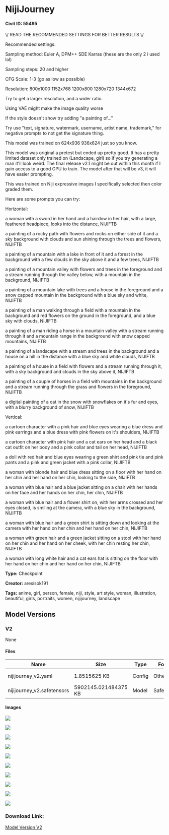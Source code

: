 # NijiJourney

#### Civit ID: 55495

<p>\/ READ THE RECOMMENDED SETTINGS FOR BETTER RESULTS \/</p><p>Recommended settings:</p><p>Sampling method: Euler A, DPM++ SDE Karras (these are the only 2 i used lol)</p><p>Sampling steps: 20 and higher</p><p>CFG Scale: 1-3 (go as low as possible)</p><p>Resolution: 800x1000 1152x768 1200x800 1280x720 1344x672</p><p>Try to get a larger resolution, and a wider ratio.</p><p>Using VAE might make the image quality worse</p><p>If the style doesn't show try adding "a painting of..."</p><p>Try use "text, signature, watermark, username, artist name, trademark," for negative prompts to not get the signature thing.</p><p>This model was trained on 624x936 936x624 just so you know.</p><p></p><p>This model was original a pretest but ended up pretty good. It has a pretty limited dataset only trained on (Landscape, girl) so if you try generating a man it'll look weird. The final release v2.1 might be out within this month if I gain access to a good GPU to train. The model after that will be v3, it will have easier prompting.</p><p></p><p>This was trained on Niji expressive images I specifically selected then color graded them.</p><p></p><p>Here are some prompts you can try:</p><p>Horizontal:</p><p>a woman with a sword in her hand and a hairdow in her hair, with a large, feathered headpiece, looks into the distance, NIJIFTB</p><p>a painting of a rocky path with flowers and rocks on either side of it and a sky background with clouds and sun shining through the trees and flowers, NIJIFTB</p><p>a painting of a mountain with a lake in front of it and a forest in the background with a few clouds in the sky above it and a few trees, NIJIFTB</p><p>a painting of a mountain valley with flowers and trees in the foreground and a stream running through the valley below, with a mountain in the background, NIJIFTB</p><p>a painting of a mountain lake with trees and a house in the foreground and a snow capped mountain in the background with a blue sky and white, NIJIFTB</p><p>a painting of a man walking through a field with a mountain in the background and red flowers on the ground in the foreground, and a blue sky with clouds, NIJIFTB</p><p>a painting of a man riding a horse in a mountain valley with a stream running through it and a mountain range in the background with snow capped mountains, NIJIFTB</p><p>a painting of a landscape with a stream and trees in the background and a house on a hill in the distance with a blue sky and white clouds, NIJIFTB</p><p>a painting of a house in a field with flowers and a stream running through it, with a sky background and clouds in the sky above it, NIJIFTB</p><p>a painting of a couple of horses in a field with mountains in the background and a stream running through the grass and flowers in the foreground, NIJIFTB</p><p>a digital painting of a cat in the snow with snowflakes on it's fur and eyes, with a blurry background of snow, NIJIFTB</p><p></p><p>Vertical:</p><p>a cartoon character with a pink hair and blue eyes wearing a blue dress and pink earrings and a blue dress with pink flowers on it's shoulders, NIJIFTB</p><p>a cartoon character with pink hair and a cat ears on her head and a black cat outfit on her body and a pink collar and tail on her head, NIJIFTB</p><p>a doll with red hair and blue eyes wearing a green shirt and pink tie and pink pants and a pink and green jacket with a pink collar, NIJIFTB</p><p>a woman with blonde hair and blue dress sitting on a floor with her hand on her chin and her hand on her chin, looking to the side, NIJIFTB</p><p>a woman with blue hair and a blue jacket sitting on a chair with her hands on her face and her hands on her chin, her chin, NIJIFTB</p><p>a woman with blue hair and a flower shirt on, with her arms crossed and her eyes closed, is smiling at the camera, with a blue sky in the background, NIJIFTB</p><p>a woman with blue hair and a green shirt is sitting down and looking at the camera with her hand on her chin and her hand on her chin, NIJIFTB</p><p>a woman with green hair and a green jacket sitting on a stool with her hand on her chin and her hand on her cheek, with her chin resting her chin, NIJIFTB</p><p>a woman with long white hair and a cat ears hat is sitting on the floor with her hand on her chin and her hand on her chin, NIJIFTB</p>

**Type:** Checkpoint

**Creator:** aresisok191

**Tags:** anime, girl, person, female, niji, style, art style, woman, illustration, beautiful, girls, portraits, women, nijijourney, landscape

## Model Versions

### V2

None

#### Files

| Name | Size | Type | Format | Download Url | AutoV1 | AutoV2 | SHA256 | CRC32 | BLAKE3 |
| --- | --- | --- | --- | --- | --- | --- | --- | --- | --- |
| nijijourney_v2.yaml | 1.8515625 KB | Config | Other | https://civitai.com/api/download/models/59885?type=Config&format=Other | - | F5A297B5BB | F5A297B5BB166FB713CC0889A878FE66F86E38C62FC794CF13CDF0786EE8C127 | 09BE4DDC | 421EC278FC50413F10630D2805D35F15CDCCBCAE4C3DAFEF132045389CE79C45 |
| nijijourney_v2.safetensors | 5902145.021484375 KB | Model | SafeTensor | https://civitai.com/api/download/models/59885 | EB01F3B2 | E695A9CA0B | E695A9CA0B77305609FCA0B6F2AAEE4129779861519396BB4DC3CF810FAF1509 | 4B541E7C | FED49A2F799294E31DFDD31A119DA22034B331293E0D4BCA38F2061D0344F43C |

#### Images

<p><img src="https://image.civitai.com/xG1nkqKTMzGDvpLrqFT7WA/df84a7a0-25e1-4a14-20cf-7d21b53a5200/width=450/654028.jpeg" /></p>

<p><img src="https://image.civitai.com/xG1nkqKTMzGDvpLrqFT7WA/157c125b-386d-4588-af25-57a4e6e39000/width=450/654024.jpeg" /></p>

<p><img src="https://image.civitai.com/xG1nkqKTMzGDvpLrqFT7WA/c9e44652-1d57-4e31-0355-8316cbf30500/width=450/654038.jpeg" /></p>

<p><img src="https://image.civitai.com/xG1nkqKTMzGDvpLrqFT7WA/755ea5f8-f440-487d-7e43-4fa917949500/width=450/654023.jpeg" /></p>

<p><img src="https://image.civitai.com/xG1nkqKTMzGDvpLrqFT7WA/225cf404-35a7-4456-d805-2a755e4ed800/width=450/654032.jpeg" /></p>

<p><img src="https://image.civitai.com/xG1nkqKTMzGDvpLrqFT7WA/ee3452be-0a9c-49b0-a95c-878b0d947f00/width=450/654025.jpeg" /></p>

<p><img src="https://image.civitai.com/xG1nkqKTMzGDvpLrqFT7WA/041f2902-f003-44aa-4279-1f0c4ac07d00/width=450/654026.jpeg" /></p>

<p><img src="https://image.civitai.com/xG1nkqKTMzGDvpLrqFT7WA/661483bd-ba6e-48b2-2dbe-19b6382bb100/width=450/654033.jpeg" /></p>

<p><img src="https://image.civitai.com/xG1nkqKTMzGDvpLrqFT7WA/dc44b19e-ac52-4477-9a09-9ce2ef3e5f00/width=450/654027.jpeg" /></p>

<p><img src="https://image.civitai.com/xG1nkqKTMzGDvpLrqFT7WA/be88c9f6-a514-429c-e266-e996a13e7d00/width=450/654022.jpeg" /></p>

### Download Link:

[Model Version V2](https://civitai.com/api/download/models/59885)

